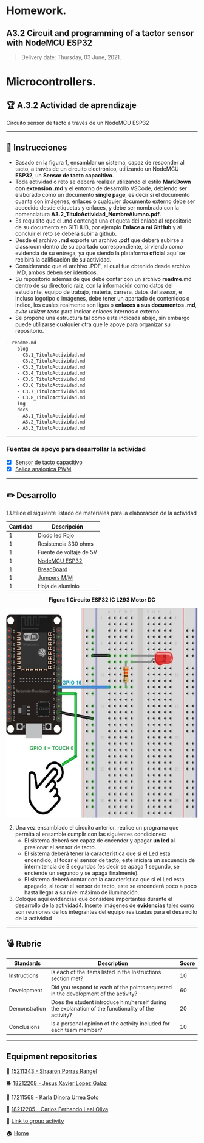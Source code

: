 # **Homework.**  

## A3.2 Circuit and programming of a tactor sensor with NodeMCU ESP32

> Delivery date: Thursday, 03 June, 2021.
> 

# Microcontrollers.

## 🏆 A.3.2 Actividad de aprendizaje

Circuito sensor de tacto a través de un NodeMCU ESP32
___

## 📘 Instrucciones

- Basado en la figura 1, ensamblar un sistema, capaz de responder al tacto, a través de un circuito electrónico, utilizando un NodeMCU **ESP32**, un  **Sensor de tacto capacitivo**.
- Toda actividad o reto se deberá realizar utilizando el estilo **MarkDown con extension .md** y el entorno de desarrollo VSCode, debiendo ser elaborado como un documento **single page**, es decir si el documento cuanta con imágenes, enlaces o cualquier documento externo debe ser accedido desde etiquetas y enlaces, y debe ser nombrado con la nomenclatura **A3.2_TituloActividad_NombreAlumno.pdf.**
- Es requisito que el .md contenga una etiqueta del enlace al repositorio de su documento en GITHUB, por ejemplo **Enlace a mi GitHub** y al concluir el reto se deberá subir a github.
- Desde el archivo **.md** exporte un archivo **.pdf** que deberá subirse a classroom dentro de su apartado correspondiente, sirviendo como evidencia de su entrega, ya que siendo la plataforma **oficial** aquí se recibirá la calificación de su actividad.
- Considerando que el archivo .PDF, el cual fue obtenido desde archivo .MD, ambos deben ser idénticos.
- Su repositorio ademas de que debe contar con un archivo **readme**.md dentro de su directorio raíz, con la información como datos del estudiante, equipo de trabajo, materia, carrera, datos del asesor, e incluso logotipo o imágenes, debe tener un apartado de contenidos o indice, los cuales realmente son ligas o **enlaces a sus documentos .md**, _evite utilizar texto_ para indicar enlaces internos o externo.
- Se propone una estructura tal como esta indicada abajo, sin embargo puede utilizarse cualquier otra que le apoye para organizar su repositorio.
  
```
- readme.md
  - blog
    - C3.1_TituloActividad.md
    - C3.2_TituloActividad.md
    - C3.3_TituloActividad.md
    - C3.4_TituloActividad.md
    - C3.5_TituloActividad.md
    - C3.6_TituloActividad.md
    - C3.7_TituloActividad.md
    - C3.8_TituloActividad.md
  - img
  - docs
    - A3.1_TituloActividad.md
    - A3.2_TituloActividad.md
    - A3.3_TituloActividad.md
```
___

### Fuentes de apoyo para desarrollar la actividad

- [x] [Sensor de tacto capacitivo](https://randomnerdtutorials.com/esp32-touch-pins-arduino-ide/)
- [x] [Salida analogica PWM](https://randomnerdtutorials.com/esp32-pwm-arduino-ide/)

___

## ✏️ Desarrollo

1.Utilice el siguiente listado de materiales para la elaboración de la actividad

| Cantidad | Descripción                                                                                                                                                                                                                |
| -------- | -------------------------------------------------------------------------------------------------------------------------------------------------------------------------------------------------------------------------- |
| 1        | Diodo led Rojo                                                                                                                                                                                                             |
| 1        | Resistencia 330 ohms                                                                                                                                                                                                       |
| 1        | Fuente de voltaje de 5V                                                                                                                                                                                                    |
| 1        | [NodeMCU ESP32](https://www.amazon.com.mx/ESP-32-ESP-32S-ESP-WROOM-32-ESP32-S-desarrollo/dp/B07TBFC75Z/ref=sr_1_2?__mk_es_MX=%C3%85M%C3%85%C5%BD%C3%95%C3%91&dchild=1&keywords=esp32&qid=1599003438&sr=8-2)                |
| 1        | [BreadBoard](https://www.amazon.com.mx/Deke-Home-Breadboard-distribuci%C3%B3n-electr%C3%B3nica/dp/B086C9HK7V/ref=sr_1_22?__mk_es_MX=%C3%85M%C3%85%C5%BD%C3%95%C3%91&dchild=1&keywords=breadboard&qid=1599003455&sr=8-22)   |
| 1        | [Jumpers M/M](https://www.amazon.com.mx/ELEGOO-Macho-Hembra-Macho-Macho-Hembra-Hembra-Protoboard/dp/B06ZXSQ5WG/ref=sr_1_1?__mk_es_MX=%C3%85M%C3%85%C5%BD%C3%95%C3%91&dchild=1&keywords=jumper+wires&qid=1599003519&sr=8-1) |
| 1        | Hoja de aluminio                                                                                                                                        
<p align="center"> 
    <strong>Figura 1 Circuito ESP32 IC L293 Motor DC</strong></p>
  <p align="center">  
    <img alt="Logo" src="imagenes/C3.x_ESP32_Touch_sensitive_led_schematic.jpg" width=550 height=550>
</p>

2. Una vez ensamblado el circuito anterior, realice un programa que permita al ensamble cumplir con las siguientes condiciones:
    - El sistema deberá ser capaz de encender y apagar **un led** al presionar el sensor de tacto.
    - El sistema deberá tener la característica que si el Led esta encendido, al tocar el sensor de tacto, este iniciara un secuencia de intermitencia de 3 segundos (es decir se apaga 1 segundo, se enciende un segundo y se apaga finalmente).
    - El sistema deberá contar con la característica que si el Led esta apagado, al tocar el sensor de tacto, este se encenderá poco a poco hasta llegar a su nivel máximo de iluminación.
3. Coloque aquí evidencias que considere importantes durante el desarrollo de la actividad4. Inserte imágenes de **evidencias** tales como son reuniones  de los integrantes del equipo realizadas para el desarrollo de la actividad
___

## 💣 Rubric

| **Standards** | **Description**                                                                                       | **Score** |
| ------------- | ----------------------------------------------------------------------------------------------------- | --------- |
| Instructions  | Is each of the items listed in the Instructions section met?                                          | 10        |
| Development   | Did you respond to each of the points requested in the development of the activity?                   | 60        |
| Demonstration | Does the student introduce him/herself during the explanation of the functionality of the activity?   | 20        |
| Conclusions   | Is a personal opinion of the activity included for each team member?                                  | 10        |


___

## Equipment repositories

🥞 [15211343 - Shaaron Porras Rangel](https://github.com/ShaaronPR/Tareas)

🐕 [18212208 - Jesus Xavier Lopez Galaz](https://github.com/LopezJesus/Sistemas-Programables)

🧀 [17211568 - Karla Dinora Urrea Soto](https://github.com/Karldin11/SistemasProgramables)

🐶 [18212205 - Carlos Fernando Leal Oliva](https://github.com/FernandoOliva18212205/SistemasProgramables)

📁 [Link to group activity](https://github.com/ShaaronPR/Sistemas-Programables/blob/main/A3.2_NombreApellido_Sistematicos.md)


🏠 [Home](https://github.com/ShaaronPR/Sistemas-Programables)


